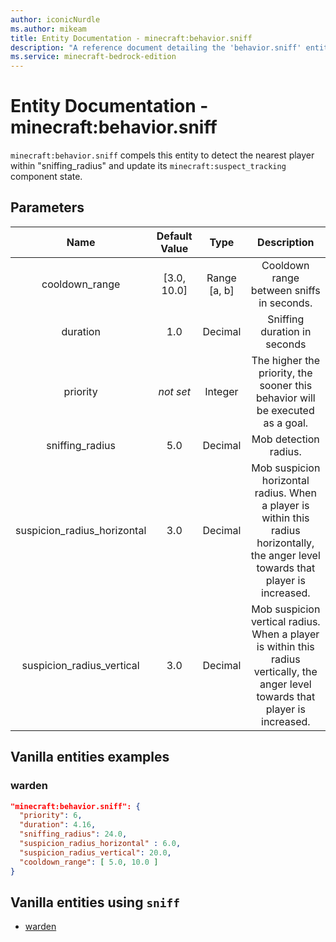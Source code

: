 ```yaml
---
author: iconicNurdle
ms.author: mikeam
title: Entity Documentation - minecraft:behavior.sniff
description: "A reference document detailing the 'behavior.sniff' entity goal"
ms.service: minecraft-bedrock-edition
---
```


# Entity Documentation - minecraft:behavior.sniff

`minecraft:behavior.sniff` compels this entity to detect the nearest player within "sniffing_radius" and update its `minecraft:suspect_tracking` component state.

## Parameters

| Name| Default Value| Type| Description |
|:-----------:|:-----------:|:-----------:|:-----------:|
| cooldown_range| [3.0, 10.0]| Range [a, b]| Cooldown range between sniffs in seconds. |
| duration| 1.0| Decimal| Sniffing duration in seconds |
| priority|*not set*|Integer|The higher the priority, the sooner this behavior will be executed as a goal.|
| sniffing_radius| 5.0| Decimal| Mob detection radius. |
| suspicion_radius_horizontal| 3.0| Decimal| Mob suspicion horizontal radius. When a player is within this radius horizontally, the anger level towards that player is increased. |
| suspicion_radius_vertical| 3.0| Decimal| Mob suspicion vertical radius. When a player is within this radius vertically, the anger level towards that player is increased. |

## Vanilla entities examples

### warden

```json
"minecraft:behavior.sniff": {
  "priority": 6,
  "duration": 4.16,
  "sniffing_radius": 24.0,
  "suspicion_radius_horizontal" : 6.0,
  "suspicion_radius_vertical": 20.0,
  "cooldown_range": [ 5.0, 10.0 ]
}
```

## Vanilla entities using `sniff`

- [warden](../../../../Source/VanillaBehaviorPack_Snippets/entities/warden.md)
